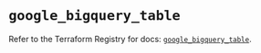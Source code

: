 # `google_bigquery_table`

Refer to the Terraform Registry for docs: [`google_bigquery_table`](https://registry.terraform.io/providers/hashicorp/google-beta/6.39.0/docs/resources/google_bigquery_table).
